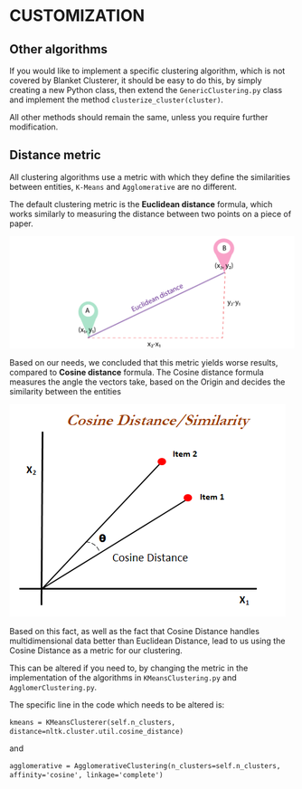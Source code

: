 # CUSTOMIZATION

## Other algorithms
If you would like to implement a specific clustering algorithm, which is not covered by 
Blanket Clusterer, it should be easy to do this, by simply creating a new Python class, then 
extend the `GenericClustering.py` class and implement the method `clusterize_cluster(cluster)`.

All other methods should remain the same, unless you require further modification.

## Distance metric
All clustering algorithms use a metric with which they define the similarities between
entities, `K-Means` and `Agglomerative` are no different.

The default clustering metric is the **Euclidean distance** formula, 
which works similarly to measuring the distance between two points on a piece of paper.

![Eucledian distance](../_images/implementation/Eucledian_Distance.png)

Based on our needs, we concluded that this metric yields worse results, compared to 
**Cosine distance** formula. The Cosine distance formula measures the angle the vectors
take, based on the Origin and decides the similarity between the entities

![Cosine distance](../_images/implementation/Cosine_Distance.png)

Based on this fact, as well as the fact that Cosine Distance handles multidimensional data 
better than Euclidean Distance, lead to us using the Cosine Distance as a metric for our clustering.

This can be altered if you need to, by changing the metric in the implementation of the algorithms
in `KMeansClustering.py` and `AgglomerClustering.py`.

The specific line in the code which needs to be altered is:
```
kmeans = KMeansClusterer(self.n_clusters, distance=nltk.cluster.util.cosine_distance)
```
and
```
agglomerative = AgglomerativeClustering(n_clusters=self.n_clusters, affinity='cosine', linkage='complete')
```